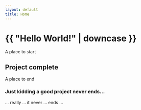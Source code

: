 ```yaml
---
layout: default
title: Home
---
```


# {{ "Hello World!" | downcase }}

A place to start

## Project complete

A place to end

### Just kidding a good project never ends...

... really ... it never ... ends ...